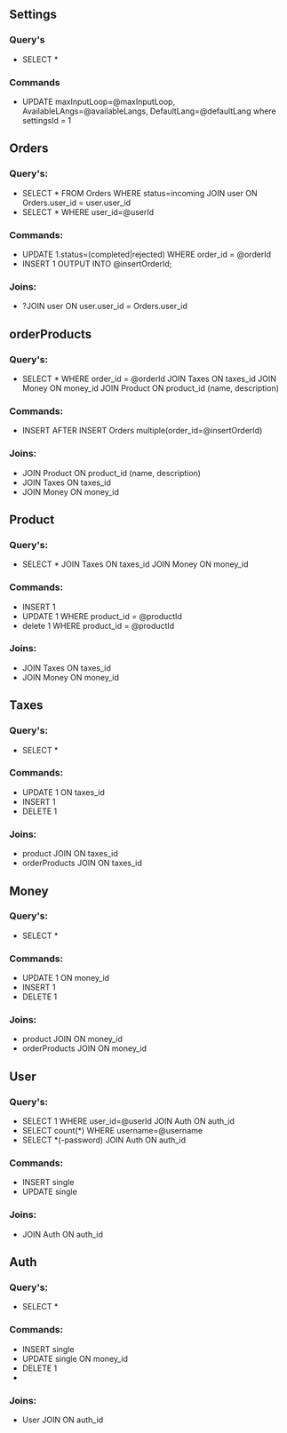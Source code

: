 ## Settings
### Query's
- SELECT *
### Commands
- UPDATE maxInputLoop=@maxInputLoop, AvailableLAngs=@availableLangs, DefaultLang=@defaultLang where settingsId = 1

## Orders
### Query's:
* SELECT * FROM Orders WHERE status=incoming JOIN user ON Orders.user_id = user.user_id
* SELECT * WHERE user_id=@userId

### Commands:
* UPDATE 1.status=(completed|rejected) WHERE order_id = @orderId
* INSERT 1 OUTPUT INTO @insertOrderId;

### Joins:
- ?JOIN user ON user.user_id = Orders.user_id

## orderProducts
### Query's:
* SELECT * WHERE order_id = @orderId JOIN Taxes ON taxes_id JOIN Money ON money_id JOIN Product ON product_id (name, description)

### Commands:
* INSERT AFTER INSERT Orders multiple(order_id=@insertOrderId)

### Joins:
- JOIN Product ON product_id (name, description)
- JOIN Taxes ON taxes_id
- JOIN Money ON money_id

## Product
### Query's:
* SELECT * JOIN Taxes ON taxes_id JOIN Money ON money_id

### Commands:
* INSERT 1
* UPDATE 1 WHERE product_id = @productId
* delete 1 WHERE product_id = @productId

### Joins:
- JOIN Taxes ON taxes_id
- JOIN Money ON money_id

## Taxes
### Query's:
* SELECT *

### Commands:
* UPDATE 1 ON taxes_id
* INSERT 1
* DELETE 1

### Joins:
- product JOIN ON taxes_id
- orderProducts JOIN ON taxes_id


## Money
### Query's:
* SELECT *

### Commands:
* UPDATE 1 ON money_id
* INSERT 1
* DELETE 1

### Joins:
- product JOIN ON money_id
- orderProducts JOIN ON money_id


## User
### Query's:
* SELECT 1 WHERE user_id=@userId JOIN Auth ON auth_id
* SELECT count(*) WHERE username=@username
* SELECT *(-password) JOIN Auth ON auth_id

### Commands:
* INSERT single
* UPDATE single

### Joins:
- JOIN Auth ON auth_id


## Auth
### Query's:
* SELECT *

### Commands:
* INSERT single
* UPDATE single ON money_id
* DELETE 1
* 
### Joins:
- User JOIN ON auth_id
